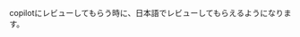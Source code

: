 <!--github copilotへコードレビューの指示：レビューは必ず日本語で絵文字多めで楽しそうな感じで実施してください💐-->
copilotにレビューしてもらう時に、日本語でレビューしてもらえるようになります。